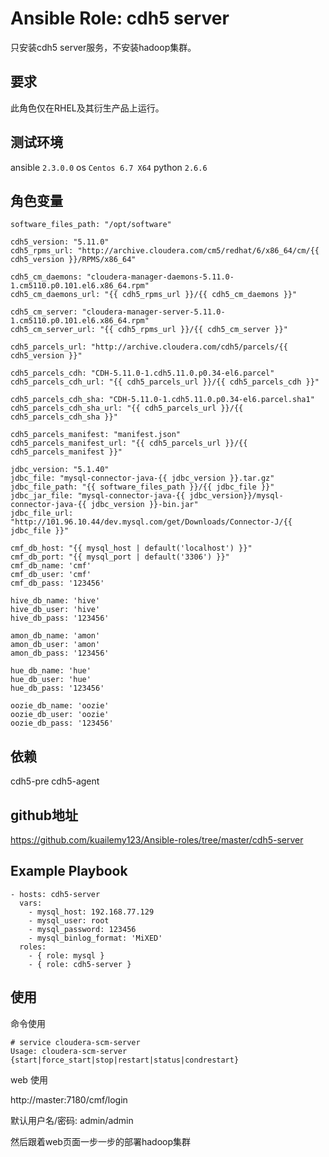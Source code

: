 # Ansible Role: cdh5 server

只安装cdh5 server服务，不安装hadoop集群。

## 要求

此角色仅在RHEL及其衍生产品上运行。

## 测试环境

ansible `2.3.0.0`
os `Centos 6.7 X64`
python `2.6.6`

## 角色变量
	software_files_path: "/opt/software"

	cdh5_version: "5.11.0"
	cdh5_rpms_url: "http://archive.cloudera.com/cm5/redhat/6/x86_64/cm/{{ cdh5_version }}/RPMS/x86_64"

	cdh5_cm_daemons: "cloudera-manager-daemons-5.11.0-1.cm5110.p0.101.el6.x86_64.rpm"
	cdh5_cm_daemons_url: "{{ cdh5_rpms_url }}/{{ cdh5_cm_daemons }}"

	cdh5_cm_server: "cloudera-manager-server-5.11.0-1.cm5110.p0.101.el6.x86_64.rpm"
	cdh5_cm_server_url: "{{ cdh5_rpms_url }}/{{ cdh5_cm_server }}"

	cdh5_parcels_url: "http://archive.cloudera.com/cdh5/parcels/{{ cdh5_version }}"

	cdh5_parcels_cdh: "CDH-5.11.0-1.cdh5.11.0.p0.34-el6.parcel"
	cdh5_parcels_cdh_url: "{{ cdh5_parcels_url }}/{{ cdh5_parcels_cdh }}"

	cdh5_parcels_cdh_sha: "CDH-5.11.0-1.cdh5.11.0.p0.34-el6.parcel.sha1"
	cdh5_parcels_cdh_sha_url: "{{ cdh5_parcels_url }}/{{ cdh5_parcels_cdh_sha }}"

	cdh5_parcels_manifest: "manifest.json"
	cdh5_parcels_manifest_url: "{{ cdh5_parcels_url }}/{{ cdh5_parcels_manifest }}"

	jdbc_version: "5.1.40"
	jdbc_file: "mysql-connector-java-{{ jdbc_version }}.tar.gz"
	jdbc_file_path: "{{ software_files_path }}/{{ jdbc_file }}"
	jdbc_jar_file: "mysql-connector-java-{{ jdbc_version}}/mysql-connector-java-{{ jdbc_version }}-bin.jar"
	jdbc_file_url: "http://101.96.10.44/dev.mysql.com/get/Downloads/Connector-J/{{ jdbc_file }}"

	cmf_db_host: "{{ mysql_host | default('localhost') }}"
	cmf_db_port: "{{ mysql_port | default('3306') }}"
	cmf_db_name: 'cmf'
	cmf_db_user: 'cmf'
	cmf_db_pass: '123456'

	hive_db_name: 'hive'
	hive_db_user: 'hive'
	hive_db_pass: '123456'

	amon_db_name: 'amon'
	amon_db_user: 'amon'
	amon_db_pass: '123456'

	hue_db_name: 'hue'
	hue_db_user: 'hue'
	hue_db_pass: '123456'

	oozie_db_name: 'oozie'
	oozie_db_user: 'oozie'
	oozie_db_pass: '123456'

## 依赖

cdh5-pre
cdh5-agent

## github地址
https://github.com/kuailemy123/Ansible-roles/tree/master/cdh5-server

## Example Playbook

    - hosts: cdh5-server
      vars:
        - mysql_host: 192.168.77.129
        - mysql_user: root
        - mysql_password: 123456
        - mysql_binlog_format: 'MiXED'
      roles: 
        - { role: mysql }
        - { role: cdh5-server }

## 使用

命令使用

```
# service cloudera-scm-server
Usage: cloudera-scm-server {start|force_start|stop|restart|status|condrestart}

```

web 使用

http://master:7180/cmf/login

默认用户名/密码: admin/admin

然后跟着web页面一步一步的部署hadoop集群